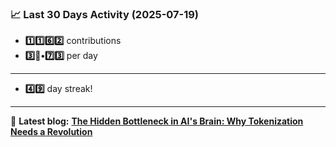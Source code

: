<!--START_STATS-->
### 📈 Last 30 Days Activity (2025-07-19)  
- **1️⃣1️⃣6️⃣2️⃣** contributions  
- **3️⃣🎱•7️⃣3️⃣** per day
---
- **4️⃣9️⃣** day streak!
---
📝 **Latest blog:** [**The Hidden Bottleneck in AI's Brain: Why Tokenization Needs a Revolution**](https://andriak.com/blog/tokenization-revolution)
<!--END_STATS-->
